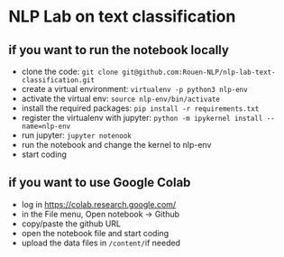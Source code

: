 # NLP Lab on text classification

## if you want to run the notebook locally

* clone the code: ```git clone git@github.com:Rouen-NLP/nlp-lab-text-classification.git```
* create a virtual environment: ```virtualenv -p python3 nlp-env```
* activate the virtual env: ```source nlp-env/bin/activate```
* install the required packages:  ```pip install -r requirements.txt```
* register the virtualenv with jupyter: ``` python -m ipykernel install --name=nlp-env ```
* run jupyter: ```jupyter notenook```
* run the notebook and change the kernel to nlp-env
* start coding

## if you want to use Google Colab

* log in https://colab.research.google.com/
* in the File menu, Open notebook -> Github
* copy/paste the github URL
*  open the notebook file and start coding
*  upload the data files in `/content/`if needed

